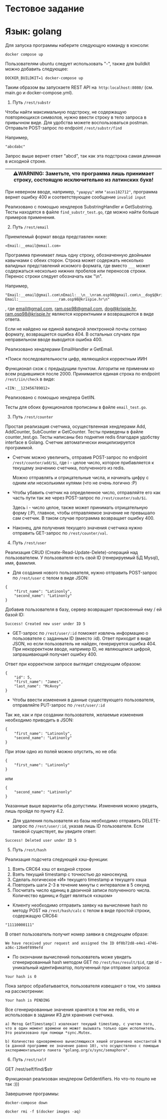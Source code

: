 # Тестовое задание 
# Язык: golang

Для запуска программы наберите следующую команду в консоли:

```
docker compose up
```
Пользователям ubuntu следует использовать "-", также для buildkit можно добавить следующее:
```
DOCKER_BUILDKIT=1 docker-compose up
```
Таким образом вы запускаете REST API на``` http:localhost:8080/``` (см. main.go и docker-compose.yml).

1. Путь ```/rest/substr```

Чтобы найти максимальную подстроку, не содержащую повторяющихся символов, нужно ввести
строку в тело запроса в привычном виде. Для удобства можете воспользоваться postman.
Отправьте POST-запрос по endpoint ```/rest/substr/find```

Например, 
```
"abcdabc"
```
Запрос выше вернет ответ "abcd", так как эта подстрока самая длинная в исходной строке.

| ⚠️WARNING: Заметьте, что программа лишь принимает строку, состоящую исключительно из латинских букв! |
| --- |

При неверном вводе, например, ```"ушаруц"``` или ```"asas182712"```, программа вернет ошибку 400 и соответствующее сообщение ```invalid input```

Реализовано с помощью хендлеров SubstringHandler и GetSubstring. Тесты находятся в файле ```find_substr_test.go```, где можно найти больше примеров применения.

2. Путь ```/rest/email```

Приемлемый формат ввода представлен ниже:
```
«Email:__email@email.com»
```
Программа принимает лишь одну строку, обозначенную двойными кавычками с обеих сторон. Строка может содержать несколько валидных представлений искомого формата, где вместо ```___``` может содержаться несколько нижних пробелов или переносов строки. Перенос строки следует обозначать как "\n".

Например,
```
"Email:__email@gmail.com\nEmail:__\n__\nram.osp98@gmail.com\n__dog$@krispie.hrEmail:__dog@krispie.hr Email:__________________ram.osp98@krispie.hr\n"
```
, где email@gmail.com, ram.osp98@gmail.com, dog@krispie.hr, ram.osp98@krispie.hr являются корректными и возвращаются в виде ответа.

Если не найдено ни единой валидной электронной почты соглано формату, возвращается ошибка 404. В остальных случаях при неправильном вводе выводится ошибка 400.

Реализовано хендлерами EmailHandler и GetEmail.


*Поиск последовательности цифр, являющейся корректным ИИН

Функционал схож с предыдущим пунктом. Алгоритм не применим ко всем родившимся после 2000. Принимается единая строка по endpoint ```/rest/iin/check``` в виде:
```
«IIN:__123456789012»
```

Реализовано с помощью хендлера GetIIN.

Тесты для обоих функционалов прописаны в файле ```email_test.go```.

3. Путь ```/rest/counter```

Простая реализация счетчика, осуществленная хендлерами Add, AddCounter, SubCounter и GetCounter. Тесты приведены в файле counter_test.go. Тесты написаны без поднятия redis благодаря удобству interface в Golang. Счетчик автоматически иницилизируется программой.

* Счетчик можно увеличить, отправив POST-запрос по endpoint ```/rest/counter/add/$i```, где i - целое число, которое прибавляется к текущему значению счетчика, полученного из redis. 

    Можно отправлять и отрицательные числа, и начинать цифру с одним или несколькими нулями (что не очень логично :P)

* Чтобы убавить счетчик на определенное число, отправляйте его как часть пути так же через POST-запрос по ```/rest/counter/sub/$i```.

    Здесь i - число целое, также может принимать отрицательную форму (:P), главное, чтобы отправляемое значение не превышало сам счетчик. В таком случае программа возвращает ошибку 400.

* Наконец, для получения текущего значения счетчика нужно отправить GET-запрос по ```/rest/counter/val```.

4. Путь ```/rest/user```

Реализация CRUD (Create-Read-Update-Delete)-операций над пользователем. У пользователя есть свой ID (генерируемый БД Mysql), имя, фамилия.


* Для создания нового пользователя, нужно отправить POST-запрос по ```/rest/user``` с телом в виде JSON:
```
{
    "first_name": "Latinonly",
    "second_name": "Latinonly"
}
```

Добавив пользователя в базу, сервер возвращает присвоенный ему / ей базой ID:
```
Success! Created new user under ID 5
```

* GET-запрос по ```/rest/user/:id``` поможет извлечь информацию о пользователе с заданным ID (вместо :id). Ответ приходит в виде JSON, но если пользователь не найден, генерируется ошибка 404. При некорректном вводе, например ID, не являющемся цифрой, запрашивающий получает ошибку 400.

Ответ при корректном запросе выглядит следующим образом:
```
{
    "id": 5,
    "first_name": "James",
    "last_name": "McAvoy"
}
```

* Чтобы ввести изменения в данные существующего пользователя, отправляйте PUT-запрос по ```/rest/user/:id```

Так же, как и при создании пользователя, желаемые изменения необходимо приводить в JSON:
```
{
    "first_name": "Latinonly",
    "second_name": "Latinonly"
}
```

При этом одно из полей можно опустить, но не оба:

```
{
    "first_name": "Latinonly"
}
```

или

```
{
    "second_name": "Latinonly"
}
```

Указанные выше варианты оба допустимы. Изменения можно увидеть, лишь пройдя по пункту 4.2.

* Для удаления пользователя из базы необходимо отправить DELETE-запрос по ```/rest/user/:id```, указав лишь ID пользователя. Если таковой существует, вы увидите ответ:
```
Success! Deleted user under ID 5
```

5. Путь ```/rest/hash```

Реализация подсчета следующей хэш-функции:
1) Взять CRC64 хэш от входной строки
2) Взять текущий timestamp с точностью до наносекунд
3) Сделать логическое «И» текущего timestamp и текущего хэша
4) Повторить шаги 2-3 в течение минуты с интервалом в 5 секунд
5) Посчитать число единиц в двоичной записи полученного числа. Количество единиц
и будет являться «хэшом»

* Клиенту необходимо отправить заявку на вычисление hash по методу POST на ```/rest/hash/calc``` с телом в виде простой строки, содержащую CRC64:
```
"11110000111"
```
В ответ пользователь получит номер заявки в следующем образе:
```
We have received your request and assigned the ID 0f0b72d8-e4e1-4746-a36c-126e0f899efd
```
* По окончании вычислений пользователь може увидеть сгенерированный hash методом GET по ```/rest/has/result/$id```, где id - уникальный идентификатор, полученный при отправке запроса:
```
Your hash is 0
```

Пока запрос обрабатывается, пользователя извещают о том, что заявка на рассмотрении:  

```
Your hash is PENDING
```

Все сгенерированные значения хранятся в том же redis, что и использован в задании #3 для хранения счетчика.

    a) Метод GetTimestamp() извлекает текущий timestamp, с учетом того, что в один момент времени ее может вызывать только один исполнитель. Это реализовано при помощи *sync.Mutex.

    b) Количество одновременно вычисляющихся хешей ограничено константой N (в данной программе ее значение равно 10), что осуществлено с помощью экспериментального пакета "golang.org/x/sync/semaphore".

6. Путь ```/rest/self```

GET /rest/self/find/$str

Функционал реализован хендлером GetIdentifiers. Но что-то пошло не так :)))

Завершение программы:

```
docker-compose down
```

```
docker rmi -f $(docker images -aq)
```